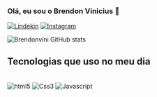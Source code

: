### Olá, eu sou o Brendon Vinicius 👋

[![Lindekin](https://img.shields.io/badge/LinkedIn-0077B5?style=for-the-badge&logo=linkedin&logoColor=white)](https://www.linkedin.com/in/brendon-vinicius-11923623a/)
[![Instagram](https://img.shields.io/badge/Instagram-E4405F?style=for-the-badge&logo=instagram&logoColor=white)](https://www.instagram.com/brendon_vini/)

![Brendonvini GitHub stats](https://github-readme-stats.vercel.app/api?username=brendonvini&show_icons=true&theme=dracula)

## Tecnologias que uso no meu dia 

<div style="display: inline_block"><br/> 
    <img align= "center" alt="html5" src="https://img.shields.io/badge/HTML5-E34F26?style=for-the-badge&logo=html5&logoColor=white">
    <img align= "center" alt="Css3" src="https://img.shields.io/badge/CSS3-1572B6?style=for-the-badge&logo=css3&logoColor=white">
    <img align= "center" alt="Javascript" src="https://img.shields.io/badge/JavaScript-F7DF1E?style=for-the-badge&logo=javascript&logoColor=black">


</div>
